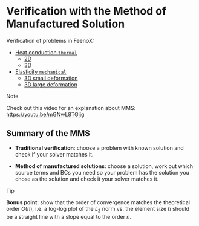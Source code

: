 # Verification with the Method of Manufactured Solution


Verification of problems in FeenoX:

 * [Heat conduction `thermal`](thermal)
   - [2D](thermal/2d)
   - [3D](thermal/3d)
 * [Elasticity `mechanical`](mecahnical)
   - [3D small deformation](mechanical/sdef)
   - [3D large deformation](mechanical/ldef)

> [!NOTE]
> Check out this video for an explanation about MMS: <https://youtu.be/mGNwL8TGijg>

## Summary of the MMS

 * **Traditional verification**: choose a problem with known solution and check if your solver matches it.

 * **Method of manufactured solutions**: choose a solution, work out which source terms and BCs you need so your problem has the solution you chose as the solution and check it your solver matches it.

> [!TIP]
> **Bonus point**: show that the order of convergence matches the theoretical order $O(n)$, i.e. a log-log plot of the $L_2$ norm vs. the element size $h$ should be a straight line with a slope equal to the order $n$.


